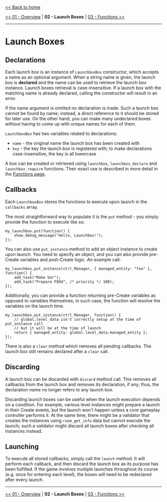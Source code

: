 [<< Back to home](https://github.com/Alphish/gm-launchbox)

[<< 01 - Overview](/Docs/01%20-%20Overview.md) | **02 - Launch Boxes** | [03 - Functions >>](/Docs/03%20-%20Functions.md)

-----

# Launch Boxes

## Declarations

Each launch box is an instance of `LaunchboxBox` constructor, which accepts a name as an optional argument. When a string name is given, the launch box is **declared** and the name can be used to retrieve the launch box instance. Launch boxes retrieval is case-insensitive. If a launch box with the matching name is already declared, calling the constructor will result in an error.

If the name argument is omitted no declaration is made. Such a launch box cannot be found by name; instead, a direct reference to it should be stored for later use. On the other hand, you can make many undeclared boxes without having to come up with unique names for each of them.

`LaunchboxBox` has two variables related to declarations:

- `name` - the original name the launch box has been created with
- `key` - the key the launch box is registered with; to make declarations case-insensitive, the key is all lowercase

A box can be created or retrieved using `launchbox`, `launchbox_declare` and `launchbox_require` functions. Their exact use is described in more detail in the [Functions page](/Docs/03%20-%20Functions.md).

## Callbacks

Each `LaunchboxBox` stores the functions to execute upon launch in the `callbacks` array.

The most straightforward way to populate it is the `put` method - you simply provide the function to execute like so:

```gml
my_launchbox.put(function() {
    show_debug_message("Hello, Launchbox!");
});
```

You can also use `put_instance` method to add an object instance to create upon launch. You need to specify an object, and you can also provide pre-Create variables and post-Create logic. An example call:

```gml
my_launchbox.put_instance(ctrl_Manager, { managed_entity: "foo" }, function() {
    add_task("Make bar");
    add_task("Prepare FOOd", /* priority */ 100);
});
```

Additionally, you can provide a function returning pre-Create variables as opposed to variables themselves; in such case, the function will resolve the variables on the launch time.

```gml
my_launchbox.put_instance(ctrl_Manager, function() {
    // global.level_data isn't correctly setup at the time of put_instance call
    // but it will be at the time of launch
    return { managed_entity: global.level_data.managed_entity };
});
```

There is also a `clear` method which removes all pending callbacks. The launch box still remains declared after a `clear` call.

## Discarding

A launch box can be discarded with `discard` method call. This removes all callbacks from the launch box and removes its declaration, if any; thus, the declaration name no longer refers to any launch box.

Discarding launch boxes can be useful when the launch execution depends on a condition. For example, various level instances might prepare a launch in their Create events, but the launch won't happen unless a core gameplay controller performs it. At the same time, there might be a validator that creates the instances using `room_get_info` data but cannot execute the launch; such a validator might discard all launch boxes after checking all instances instead.

## Launching

To execute all stored callbacks, simply call the `launch` method. It will perform each callback, and then discard the launch box as its purpose has been fulfilled. If the game involves multiple launches throughout its course (e.g. once for entering each level), the boxes will need to be redeclared after every launch.

-----

[<< 01 - Overview](/Docs/01%20-%20Overview.md) | **02 - Launch Boxes** | [03 - Functions >>](/Docs/03%20-%20Functions.md)
